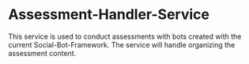 # Assessment-Handler-Service
This service is used to conduct assessments with bots created with the current Social-Bot-Framework. The service will handle organizing the assessment content.
